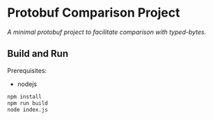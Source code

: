 # Protobuf Comparison Project

*A minimal protobuf project to facilitate comparison with typed-bytes.*

## Build and Run

Prerequisites:
- nodejs

```sh
npm install
npm run build
node index.js
```
